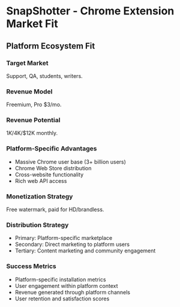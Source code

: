 # SnapShotter - Chrome Extension Market Fit

## Platform Ecosystem Fit

### Target Market
Support, QA, students, writers.

### Revenue Model
Freemium, Pro $3/mo.

### Revenue Potential
$1K/$4K/$12K monthly.

### Platform-Specific Advantages
- Massive Chrome user base (3+ billion users)
- Chrome Web Store distribution
- Cross-website functionality
- Rich web API access

### Monetization Strategy
Free watermark, paid for HD/brandless.

### Distribution Strategy
- Primary: Platform-specific marketplace
- Secondary: Direct marketing to platform users
- Tertiary: Content marketing and community engagement

### Success Metrics
- Platform-specific installation metrics
- User engagement within platform context
- Revenue generated through platform channels
- User retention and satisfaction scores

